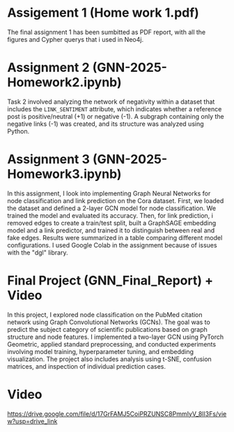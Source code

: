# Assigement 1 (Home work 1.pdf)
The final assignment 1 has been sumbitted as PDF report, with all the figures and Cypher querys that i used in Neo4j. 

# Assignment 2 (GNN-2025-Homework2.ipynb)
Task 2 involved analyzing the network of negativity within a dataset that includes the `LINK_SENTIMENT` attribute, which indicates whether a reference post is positive/neutral (+1) or negative (-1). A subgraph containing only the negative links (-1) was created, and its structure was analyzed using Python.

# Assignment 3 (GNN-2025-Homework3.ipynb)
In this assignment, I look into implementing Graph Neural Networks for node classification and link prediction on the Cora dataset. First, we loaded the dataset and defined a 2-layer GCN model for node classification. We trained the model and evaluated its accuracy. Then, for link prediction, i removed edges to create a train/test split, built a GraphSAGE embedding model and a link predictor, and trained it to distinguish between real and fake edges. Results were summarized in a table comparing different model configurations. I used Google Colab in the assignment because of issues with the "dgl" library. 

# Final Project (GNN_Final_Report) + Video
In this project, I explored node classification on the PubMed citation network using Graph Convolutional Networks (GCNs). The goal was to predict the subject category of scientific publications based on graph structure and node features. I implemented a two-layer GCN using PyTorch Geometric, applied standard preprocessing, and conducted experiments involving model training, hyperparameter tuning, and embedding visualization. The project also includes analysis using t-SNE, confusion matrices, and inspection of individual prediction cases.

# Video 
https://drive.google.com/file/d/17GrFAMJ5CoiPRZUNSC8PmmIyV_8lI3Fs/view?usp=drive_link
